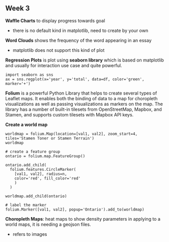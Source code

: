 ## Week 3
**Waffle Charts** to display progress towards goal
- there is no default kind in matplotlib, need to create by your own

**Word Clouds** shows the frequency of the word appearing in an essay
- matplotlib does not support this kind of plot

**Regression Plots** is plot using **seaborn library** which is based on matplotlib and usually for interaction use case and quite powerful.
```
import seaborn as sns
ax = sns.regplot(x='year', y='total', data=df, color='green', marker='+')
```

**Folium** is a powerful Python Library that helps to create several types of Leaflet maps. It enables both the binding of data to a map for choropleth visualizations as well as passing visualizations as markers on the map. The library has a number of built-in tilesets from OpenStreetMap, Mapbox, and Stamen, and supports custom tilesets with Mapbox API keys.

**Create a world map**
```
worldmap = folium.Map(location=[val1, val2], zoom_start=4, tiles='Stamen Toner or Stamen Terrain')
worldmap

# create a feature group
ontario = folium.map.FeatureGroup()

ontario.add_child(
  folium.features.CircleMarker(
    [val1, val2], radius=n,
    color='red', fill_color='red'
    )
  )

worldmap.add_child(ontario)

# label the marker
folium.Marker([val1, val2], popup='Ontario').add_to(worldmap)
```

**Choropleth Maps**: heat maps to show density parameters in applying to a world maps, it is needing a geojson files.
- refers to images
